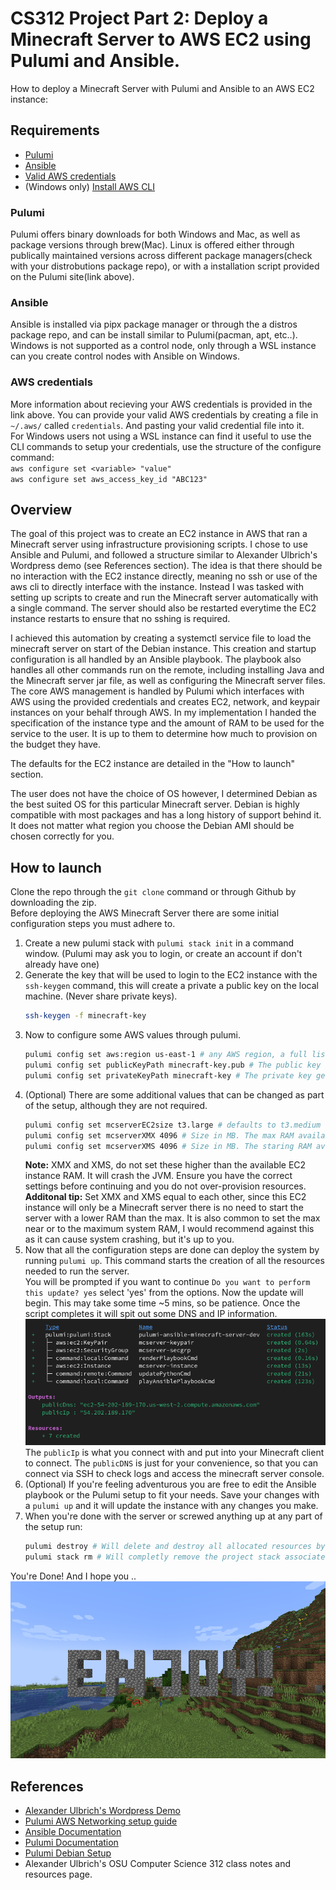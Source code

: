 # CS312 Project Part 2: Deploy a Minecraft Server to AWS EC2 using Pulumi and Ansible.
How to deploy a Minecraft Server with Pulumi and Ansible to an AWS EC2 instance:
## Requirements
* [Pulumi](https://www.pulumi.com/docs/install/)  
* [Ansible](https://docs.ansible.com/ansible/latest/installation_guide/intro_installation.html)  
* [Valid AWS credentials](https://docs.aws.amazon.com/IAM/latest/UserGuide/security-creds.html)
* (Windows only) [Install AWS CLI](https://aws.amazon.com/cli/)
### Pulumi
Pulumi offers binary downloads for both Windows and Mac, as well as package versions through brew(Mac). Linux is offered either through publically maintained versions across different package managers(check with your distrobutions package repo), or with a installation script provided on the Pulumi site(link above).
### Ansible
Ansible is installed via pipx package manager or through the a distros package repo, and can be install similar to Pulumi(pacman, apt, etc..). Windows is not supported as a control node, only through a WSL instance can you create control nodes with Ansible on Windows.
### AWS credentials
More information about recieving your AWS credentials is provided in the link above. You can provide your valid AWS credentials by creating a file in `~/.aws/` called `credentials`. And pasting your valid credential file into it.  
For Windows users not using a WSL instance can find it useful to use the CLI commands to setup your credentials, use the structure of the configure command:  
`aws configure set <variable> "value"`  
`aws configure set aws_access_key_id "ABC123"`  
## Overview
The goal of this project was to create an EC2 instance in AWS that ran a Minecraft server using infrastructure provisioning scripts. I chose to use Ansible and Pulumi, and followed a structure similar to Alexander Ulbrich's Wordpress demo (see References section). The idea is that there should be no interaction with the EC2 instance directly, meaning no ssh or use of the aws cli to directly interface with the instance. Instead I was tasked with setting up scripts to create and run the Minecraft server automatically with a single command. The server should also be restarted everytime the EC2 instance restarts to ensure that no sshing is required.  
  
I achieved this automation by creating a systemctl service file to load the minecraft server on start of the Debian instance. This creation and startup configuration is all handled by an Ansible playbook. The playbook also handles all other commands run on the remote, including installing Java and the Minecraft server jar file, as well as configuring the Minecraft server files. The core AWS management is handled by Pulumi which interfaces with AWS using the provided credentials and creates EC2, network, and keypair instances on your behalf through AWS. In my implementation I handed the specification of the instance type and the amount of RAM to be used for the service to the user. It is up to them to determine how much to provision on the budget they have.  
  
The defaults for the EC2 instance are detailed in the "How to launch" section.  
  
The user does not have the choice of OS however, I determined Debian as the best suited OS for this particular Minecraft server. Debian is highly compatible with most packages and has a long history of support behind it. It does not matter what region you choose the Debian AMI should be chosen correctly for you.  

## How to launch
Clone the repo through the `git clone` command or through Github by downloading the zip.  
Before deploying the AWS Minecraft Server there are some initial configuration steps you must adhere to.  
1. Create a new pulumi stack with `pulumi stack init` in a command window. (Pulumi may ask you to login, or create an account if don't already have one)  
2. Generate the key that will be used to login to the EC2 instance with the `ssh-keygen` command, this will create a private a public key on the local machine. (Never share private keys).
   ```bash
   ssh-keygen -f minecraft-key
   ```
3. Now to configure some AWS values through pulumi.  
   ```bash
   pulumi config set aws:region us-east-1 # any AWS region, a full list can viewed here: https://docs.aws.amazon.com/AWSEC2/latest/UserGuide/using-regions-availability-zones.html
   pulumi config set publicKeyPath minecraft-key.pub # The public key generated in the previous step
   pulumi config set privateKeyPath minecraft-key # The private key generated in the previous step
   ```
4. (Optional) There are some additional values that can be changed as part of the setup, although they are not required.
   ```bash
   pulumi config set mcserverEC2size t3.large # defaults to t3.medium (4GB RAM)
   pulumi config set mcserverXMX 4096 # Size in MB. The max RAM available for the JVM, defaults to 3072MB
   pulumi config set mcserverXMS 4096 # Size in MB. The staring RAM available for the JVM, defaults to 3072MB
   ```
   **Note:** XMX and XMS, do not set these higher than the available EC2 instance RAM. It will crash the JVM. Ensure you have the correct settings before continuing and you do not over-provision resources.  
   **Additonal tip:** Set XMX and XMS equal to each other, since this EC2 instance will only be a Minecraft server there is no need to start the server with a lower RAM than the max. It is also common to set the max near or to the maximum system RAM, I would recommend against this as it can cause system crashing, but it's up to you.
5. Now that all the configuration steps are done can deploy the system by running `pulumi up`. This command starts the creation of all the resources needed to run the server.  
   You will be prompted if you want to continue `Do you want to perform this update? yes` select 'yes' from the options. Now the update will begin.
   This may take some time ~5 mins, so be patience.
   Once the script completes it will spit out some DNS and IP information.
   ![Pulumi complete](https://github.com/BenReed161/CS312MinecraftServerProject/blob/main/images/pulumi1.png)  
   The `publicIp` is what you connect with and put into your Minecraft client to connect.
   The `publicDNS` is just for your convenience, so that you can connect via SSH to check logs and access the minecraft server console.
6. (Optional) If you're feeling adventurous you are free to edit the Ansible playbook or the Pulumi setup to fit your needs. Save your changes with a `pulumi up` and it will update the instance with any changes you make.
7. When you're done with the server or screwed anything up at any part of the setup run:
   ```bash
   pulumi destroy # Will delete and destroy all allocated resources by this script.
   pulumi stack rm # Will completly remove the project stack associated with the Pulumi configuration.
   ```
You're Done!
And I hope you ..
![ENOJY!](https://github.com/BenReed161/CS312MinecraftServerProject/blob/main/images/mc.png)  
   


## References
* [Alexander Ulbrich's Wordpress Demo](https://github.com/adulbrich/demo-pulumi-wordpress-ec2/?tab=readme-ov-file)  
* [Pulumi AWS Networking setup guide](https://www.pulumi.com/ai/answers/oW1vyw8e4Xi8dFD9Q552Df/creating-ec2-instances-with-aws-networking)  
* [Ansible Documentation](https://docs.ansible.com/)  
* [Pulumi Documentation](https://www.pulumi.com/docs/)
* [Pulumi Debian Setup](https://www.pulumi.com/ai/answers/493Zc8Z25H1SddFvuge5UN/managing-debian-repositories-with-ansible-in-python)
* Alexander Ulbrich's OSU Computer Science 312 class notes and resources page.  
